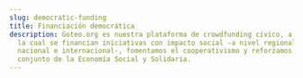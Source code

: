 ```yaml
---
slug: democratic-funding
title: Financiación democrática
description: Goteo.org es nuestra plataforma de crowdfunding cívico, a través de
  la cual se financian iniciativas con impacto social -a nivel regional,
  nacional e internacional-, fomentamos el cooperativismo y reforzamos el
  conjunto de la Economía Social y Solidaria.
---
```


